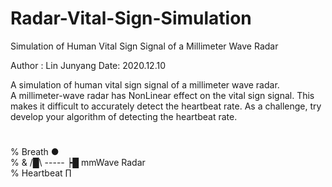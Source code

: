 # Radar-Vital-Sign-Simulation
Simulation of Human Vital Sign Signal of a Millimeter Wave Radar

Author : Lin Junyang
Date:     2020.12.10

A simulation of human vital sign signal of a millimeter wave radar.  
A millimeter-wave radar has NonLinear effect on the vital sign signal. This makes it difficult to accurately detect the heartbeat rate.
As a challenge, try develop your algorithm of detecting the heartbeat rate.

#

% Breath      ●           
%    &       /█\ ----- ┝█ mmWave Radar  
% Heartbeat   ∏           
